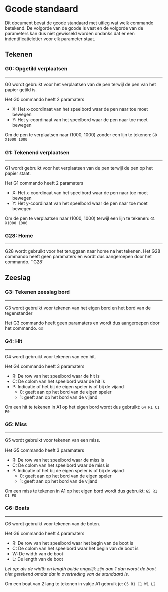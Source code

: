 # Gcode standaard

Dit document bevat de gcode standaard met uitleg wat welk commando betekend.
De volgorde van de gcode is vast en de volgorde van de parameters kan dus niet gewisseld worden ondanks dat er een indentificatieletter voor elk parameter staat.

## Tekenen

### G0: Opgetild verplaatsen

___
G0 wordt gebruikt voor het verplaatsen van de pen terwijl de pen van het papier getild is.

Het G0 commando heeft 2 paramaters

- X: Het x-coordinaat van het speelbord waar de pen naar toe moet bewegen
- Y: Het y-coordinaat van het speelbord waar de pen naar toe moet bewegen

Om de pen te verplaatsen naar (1000, 1000) zonder een lijn te tekenen:
``G0 X1000 1000``


### G1: Tekenend verplaatsen

___
G1 wordt gebruikt voor het verplaatsen van de pen terwijl de pen op het papier staat.

Het G1 commando heeft 2 paramaters

- X: Het x-coordinaat van het speelbord waar de pen naar toe moet bewegen
- Y: Het y-coordinaat van het speelbord waar de pen naar toe moet bewegen

Om de pen te verplaatsen naar (1000, 1000) terwijl een lijn te tekenen:
``G1 X1000 1000``

### G28: Home

___
G28 wordt gebruikt voor het teruggaan naar home na het tekenen.
Het G28 commando heeft geen paramaters en wordt dus aangeroepen door het commando.
``G28`

## Zeeslag

### G3: Tekenen zeeslag bord

___
G3 wordt gebruikt voor tekenen van het eigen bord en het bord van de tegenstander

Het G3 commando heeft geen paramaters en wordt dus aangeroepen door het commando.
``G3``

### G4: Hit

___
G4 wordt gebruikt voor tekenen van een hit.

Het G4 commando heeft 3 paramaters

- R: De row van het speelbord waar de hit is
- C: De colom van het speelbord waar de hit is
- P: Indicatie of het bij de eigen speler is of bij de vijand
    - 0: geeft aan op het bord van de eigen speler
    - 1: geeft aan op het bord van de vijand

Om een hit te tekenen in A1 op het eigen bord wordt dus gebruikt:
``G4 R1 C1 P0``

### G5: Miss

___
G5 wordt gebruikt voor tekenen van een miss.

Het G5 commando heeft 3 paramaters

- R: De row van het speelbord waar de miss is
- C: De colom van het speelbord waar de miss is
- P: Indicatie of het bij de eigen speler is of bij de vijand
    - 0: geeft aan op het bord van de eigen speler
    - 1: geeft aan op het bord van de vijand

Om een miss te tekenen in A1 op het eigen bord wordt dus gebruikt:
``G5 R1 C1 P0``

### G6: Boats

___
G6 wordt gebruikt voor tekenen van de boten.

Het G6 commando heeft 4 paramaters

- R: De row van het speelbord waar het begin van de boot is
- C: De colom van het speelbord waar het begin van de boot is
- W: De width van de boot
- L: De length van de boot

*Let op: als de width en length beide ongelijk zijn aan 1 dan wordt de boot niet getekend omdat dat in overtreding van de standaard is.*

Om een boat van 2 lang te tekenen in vakje A1 gebruik je: 
``G5 R1 C1 W1 L2``
